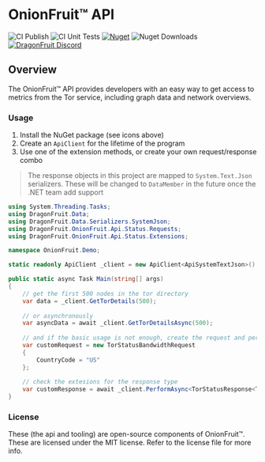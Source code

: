 # OnionFruit™ API
![CI Publish](https://github.com/dragonfruitnetwork/onionfruit-api/workflows/Publish/badge.svg)
![CI Unit Tests](https://github.com/dragonfruitnetwork/onionfruit-api/workflows/Unit%20Tests/badge.svg)
[![Nuget](https://img.shields.io/nuget/v/DragonFruit.OnionFruit.Api)](https://nuget.org/packages/DragonFruit.OnionFruit.Api)
![Nuget Downloads](https://img.shields.io/nuget/dt/DragonFruit.OnionFruit.Api)
[![DragonFruit Discord](https://img.shields.io/discord/482528405292843018?label=Discord&style=popout)](https://discord.gg/VA26u5Z)

## Overview
The OnionFruit™ API provides developers with an easy way to get access to metrics from the Tor service, including graph data and network overviews.

### Usage

1. Install the NuGet package (see icons above)
2. Create an `ApiClient` for the lifetime of the program
3. Use one of the extension methods, or create your own request/response combo
> The response objects in this project are mapped to `System.Text.Json` serializers. These will be changed to `DataMember` in the future once the .NET team add support

```cs
using System.Threading.Tasks;
using DragonFruit.Data;
using DragonFruit.Data.Serializers.SystemJson;
using DragonFruit.OnionFruit.Api.Status.Requests;
using DragonFruit.OnionFruit.Api.Status.Extensions;

namespace OnionFruit.Demo;

static readonly ApiClient _client = new ApiClient<ApiSystemTextJson>();

public static async Task Main(string[] args)
{
    // get the first 500 nodes in the tor directory
    var data = _client.GetTorDetails(500);
    
    // or asynchronously
    var asyncData = await _client.GetTorDetailsAsync(500);
    
    // and if the basic usage is not enough, create the request and perform it manually:
    var customRequest = new TorStatusBandwidthRequest
    {
        CountryCode = "US"
    };
    
    // check the extesions for the response type
    var customResponse = await _client.PerformAsync<TorStatusResponse<TorNodeBandwidthHistory>>(customRequest);
}
```

### License
These (the api and tooling) are open-source components of OnionFruit™. These are licensed under the MIT license.
Refer to the license file for more info.